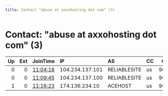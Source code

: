 ```yaml
---
title: Contact "abuse at axxohosting dot com" (3)
---
```


# Contact: "abuse at axxohosting dot com" (3)

|   Up |   Ext | JoinTime                                                                                              | IP              | AS           | CC   |   ORp |   Dirp | OS    | Version   | Nickname      |   eFamMembers |
|-----:|------:|:------------------------------------------------------------------------------------------------------|:----------------|:-------------|:-----|------:|-------:|:------|:----------|:--------------|--------------:|
|    0 |     0 | [11:04:18](https://nusenu.github.io/OrNetStats/w/relay/0C9BE70333FD6A6440A1B4FF57175C30B3F29716.html) | 104.234.137.101 | RELIABLESITE | us   |  9001 |      0 | Linux | 0.4.7.11  | AxxoSecureUS4 |             1 |
|    0 |     0 | [11:09:45](https://nusenu.github.io/OrNetStats/w/relay/10E648FA19DE4A7FB1419EF1AF81F81066688F4E.html) | 104.234.137.100 | RELIABLESITE | us   |  9001 |      0 | Linux | 0.4.7.11  | AxxoSecureUS5 |             1 |
|    1 |     0 | [11:16:23](https://nusenu.github.io/OrNetStats/w/relay/D173D428EAB8042C34B9F48C8337B9F96C4E8507.html) | 174.136.234.10  | ACEHOST      | us   |  9001 |      0 | Linux | 0.4.7.11  | AxxoSecureUS6 |             1 |
